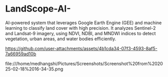 # LandScope-AI-
AI-powered system that leverages Google Earth Engine (GEE) and machine learning to classify land cover with high precision. It analyzes Sentinel-2 and Landsat-9 imagery, using NDVI, NDBI, and MNDWI indices to detect vegetation, urban areas, and water bodies efficiently.










https://github.com/user-attachments/assets/4b1cda34-07f3-4593-8af5-7a66959ad10b




file:///home/medhangshi/Pictures/Screenshots/Screenshot%20from%202025-02-18%2016-34-35.png



